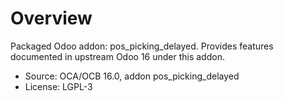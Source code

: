 # Overview

Packaged Odoo addon: pos_picking_delayed. Provides features documented in upstream Odoo 16 under this addon.

- Source: OCA/OCB 16.0, addon pos_picking_delayed
- License: LGPL-3
